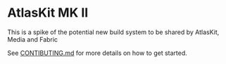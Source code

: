 # AtlasKit MK II

This is a spike of the potential new build system to be shared by AtlasKit, Media and Fabric

See [CONTIBUTING.md](CONTRIBUTING.md) for more details on how to get started.
